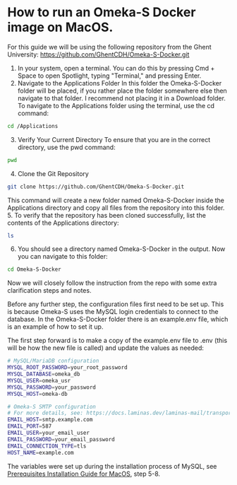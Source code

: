 # How to run an Omeka-S Docker image on MacOS.
For this guide we will be using the following repository from the Ghent University: https://github.com/GhentCDH/Omeka-S-Docker.git

1. In your system, open a terminal. You can do this by pressing Cmd + Space to open Spotlight, typing "Terminal," and pressing Enter.
2. Navigate to the Applications Folder
In this folder the Omeka-S-Docker folder will be placed, if you rather place the folder somewhere else then navigate to that folder. I recommend not placing it in a Download folder.
To navigate to the Applications folder using the terminal, use the cd command:
```bash
cd /Applications
```

3. Verify Your Current Directory
To ensure that you are in the correct directory, use the pwd command:
```bash
pwd
```

4. Clone the Git Repository
```bash
git clone https://github.com/GhentCDH/Omeka-S-Docker.git
```
This command will create a new folder named Omeka-S-Docker inside the Applications directory and copy all files from the repository into this folder.
5. To verify that the repository has been cloned successfully, list the contents of the Applications directory:
```bash
ls
```
6. You should see a directory named Omeka-S-Docker in the output. Now you can navigate to this folder:
```bash
cd Omeka-S-Docker
```
Now we will closely follow the instruction from the repo with some extra clarification steps and notes.

Before any further step, the configuration files first need to be set up. This is because Omeka-S uses the MySQL login credentials to connect to the database. In the Omeka-S-Docker folder there is an example.env file, which is an example of how to set it up. 

The first step forward is to make a copy of the example.env file to .env (this will be how the new file is called) and update the values as needed:
```bash
# MySQL/MariaDB configuration
MYSQL_ROOT_PASSWORD=your_root_password
MYSQL_DATABASE=omeka_db
MYSQL_USER=omeka_usr
MYSQL_PASSWORD=your_password
MYSQL_HOST=omeka-db

# Omeka-S SMTP configuration
# For more details, see: https://docs.laminas.dev/laminas-mail/transport/smtp-options/
EMAIL_HOST=smtp.example.com
EMAIL_PORT=587
EMAIL_USER=your_email_user
EMAIL_PASSWORD=your_email_password
EMAIL_CONNECTION_TYPE=tls
HOST_NAME=example.com
```
The variables were set up during the installation process of MySQL, see [Prerequisites Installation Guide for MacOS](macos.md), step 5-8.
